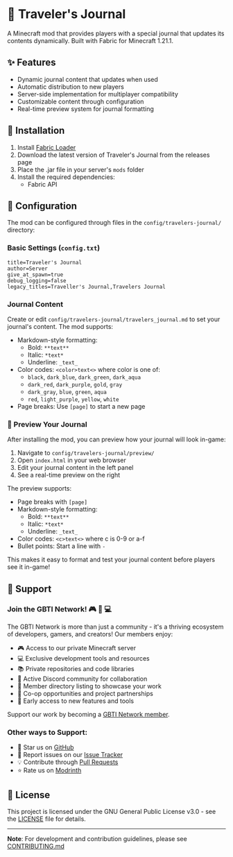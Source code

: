# 📖 Traveler's Journal

A Minecraft mod that provides players with a special journal that updates its contents dynamically. Built with Fabric for Minecraft 1.21.1.

## ✨ Features

- Dynamic journal content that updates when used
- Automatic distribution to new players
- Server-side implementation for multiplayer compatibility
- Customizable content through configuration
- Real-time preview system for journal formatting

## 🚀 Installation

1. Install [Fabric Loader](https://fabricmc.net/use/)
2. Download the latest version of Traveler's Journal from the releases page
3. Place the .jar file in your server's `mods` folder
4. Install the required dependencies:
   - Fabric API

## 🔧 Configuration

The mod can be configured through files in the `config/travelers-journal/` directory:

### Basic Settings (`config.txt`)
```properties
title=Traveler's Journal
author=Server
give_at_spawn=true
debug_logging=false
legacy_titles=Traveller's Journal,Travelers Journal
```

### Journal Content
Create or edit `config/travelers-journal/travelers_journal.md` to set your journal's content. The mod supports:

- Markdown-style formatting:
  - Bold: `**text**`
  - Italic: `*text*`
  - Underline: `_text_`
- Color codes: `<color>text<>` where color is one of:
  - `black`, `dark_blue`, `dark_green`, `dark_aqua`
  - `dark_red`, `dark_purple`, `gold`, `gray`
  - `dark_gray`, `blue`, `green`, `aqua`
  - `red`, `light_purple`, `yellow`, `white`
- Page breaks: Use `[page]` to start a new page

### 📝 Preview Your Journal

After installing the mod, you can preview how your journal will look in-game:

1. Navigate to `config/travelers-journal/preview/`
2. Open `index.html` in your web browser
3. Edit your journal content in the left panel
4. See a real-time preview on the right

The preview supports:
- Page breaks with `[page]`
- Markdown-style formatting:
  - Bold: `**text**`
  - Italic: `*text*`
  - Underline: `_text_`
- Color codes: `<c>text<>` where c is 0-9 or a-f
- Bullet points: Start a line with `- `

This makes it easy to format and test your journal content before players see it in-game!

## 🤝 Support

### Join the GBTI Network! 🎮 🚀 💻
The GBTI Network is more than just a community - it's a thriving ecosystem of developers, gamers, and creators! Our members enjoy:

- 🎮 Access to our private Minecraft server
- 💻 Exclusive development tools and resources
- 📚 Private repositories and code libraries
- 👥 Active Discord community for collaboration
- 🌟 Member directory listing to showcase your work
- 🤝 Co-op opportunities and project partnerships
- 🎯 Early access to new features and tools

Support our work by becoming a [GBTI Network member](https://gbti.network/membership/).

### Other ways to Support:

- 🌟 Star us on [GitHub](https://github.com/gbti-network/minecraft-mod-travelers-journal)
- 🐛 Report issues on our [Issue Tracker](https://github.com/gbti-network/minecraft-mod-travelers-journal/issues)
- 💡 Contribute through [Pull Requests](https://github.com/gbti-network/minecraft-mod-travelers-journal/pulls)
- ⭐ Rate us on [Modrinth](#)

## 📄 License

This project is licensed under the GNU General Public License v3.0 - see the [LICENSE](LICENSE) file for details.

---

**Note**: For development and contribution guidelines, please see [CONTRIBUTING.md](CONTRIBUTING.md)

